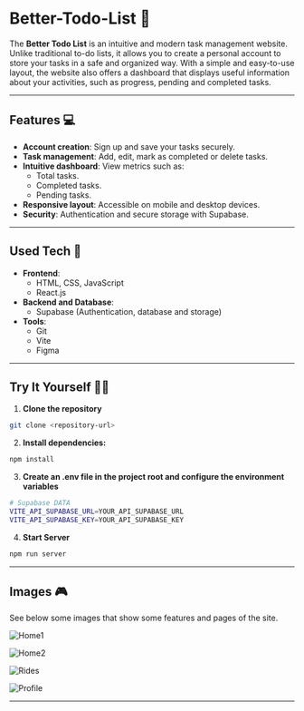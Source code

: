 
# Better-Todo-List 📒

The **Better Todo List** is an intuitive and modern task management website. Unlike traditional to-do lists, it allows you to create a personal account to store your tasks in a safe and organized way. With a simple and easy-to-use layout, the website also offers a dashboard that displays useful information about your activities, such as progress, pending and completed tasks.

---

## Features 💻

- **Account creation**: Sign up and save your tasks securely.
- **Task management**: Add, edit, mark as completed or delete tasks.
- **Intuitive dashboard**: View metrics such as:
  - Total tasks.
  - Completed tasks.
  - Pending tasks.
- **Responsive layout**: Accessible on mobile and desktop devices.
- **Security**: Authentication and secure storage with Supabase.

---

## Used Tech 🤖

- **Frontend**:
  - HTML, CSS, JavaScript
  - React.js
- **Backend and Database**:
  - Supabase (Authentication, database and storage)
- **Tools**:
  - Git
  - Vite 
  - Figma

--- 

## Try It Yourself 💁‍♂️

1. **Clone the repository**
```bash
git clone <repository-url>
```

2. **Install dependencies:**
```bash
npm install
```

3. **Create an .env file in the project root and configure the environment variables**
```bash
# Supabase DATA
VITE_API_SUPABASE_URL=YOUR_API_SUPABASE_URL
VITE_API_SUPABASE_KEY=YOUR_API_SUPABASE_KEY
```

4. **Start Server**
```bash
npm run server
```

---

## Images 🎮

See below some images that show some features and pages of the site.

![Home1](./images/home1.png)

![Home2](./images/home2.png)

![Rides](./images/rides.png)

![Profile](./images/profile.png)

---



